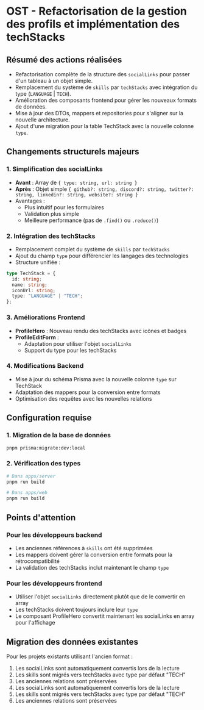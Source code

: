 # OST - Refactorisation de la gestion des profils et implémentation des techStacks

## Résumé des actions réalisées

- Refactorisation complète de la structure des `socialLinks` pour passer d'un tableau à un objet simple.
- Remplacement du système de `skills` par `techStacks` avec intégration du type (`LANGUAGE` | `TECH`).
- Amélioration des composants frontend pour gérer les nouveaux formats de données.
- Mise à jour des DTOs, mappers et repositories pour s'aligner sur la nouvelle architecture.
- Ajout d'une migration pour la table TechStack avec la nouvelle colonne `type`.

## Changements structurels majeurs

### 1. Simplification des socialLinks
- **Avant** : Array de `{ type: string, url: string }`
- **Après** : Objet simple `{ github?: string, discord?: string, twitter?: string, linkedin?: string, website?: string }`
- Avantages :
  - Plus intuitif pour les formulaires
  - Validation plus simple
  - Meilleure performance (pas de `.find()` ou `.reduce()`)

### 2. Intégration des techStacks
- Remplacement complet du système de `skills` par `techStacks`
- Ajout du champ `type` pour différencier les langages des technologies
- Structure unifiée :
```typescript
type TechStack = {
  id: string;
  name: string;
  iconUrl: string;
  type: "LANGUAGE" | "TECH";
};
```

### 3. Améliorations Frontend
- **ProfileHero** : Nouveau rendu des techStacks avec icônes et badges
- **ProfileEditForm** : 
  - Adaptation pour utiliser l'objet `socialLinks`
  - Support du type pour les techStacks

### 4. Modifications Backend
- Mise à jour du schéma Prisma avec la nouvelle colonne `type` sur TechStack
- Adaptation des mappers pour la conversion entre formats
- Optimisation des requêtes avec les nouvelles relations

## Configuration requise

### 1. Migration de la base de données
```bash
pnpm prisma:migrate:dev:local
```

### 2. Vérification des types
```bash
# Dans apps/server
pnpm run build

# Dans apps/web
pnpm run build
```

## Points d'attention

### Pour les développeurs backend
- Les anciennes références à `skills` ont été supprimées
- Les mappers doivent gérer la conversion entre formats pour la rétrocompatibilité
- La validation des techStacks inclut maintenant le champ `type`

### Pour les développeurs frontend
- Utiliser l'objet `socialLinks` directement plutôt que de le convertir en array
- Les techStacks doivent toujours inclure leur `type`
- Le composant ProfileHero convertit maintenant les socialLinks en array pour l'affichage

## Migration des données existantes

Pour les projets existants utilisant l'ancien format :

1. Les socialLinks sont automatiquement convertis lors de la lecture
2. Les skills sont migrés vers techStacks avec type par défaut "TECH"
3. Les anciennes relations sont préservées
1. Les socialLinks sont automatiquement convertis lors de la lecture
2. Les skills sont migrés vers techStacks avec type par défaut "TECH"
3. Les anciennes relations sont préservées
